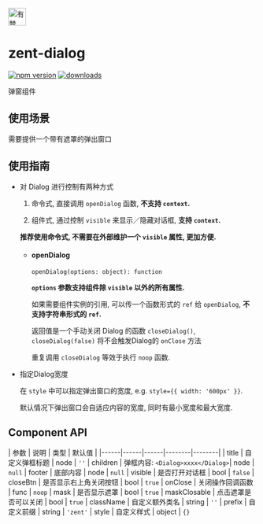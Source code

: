 <p>
	<a href="https://github.com/youzan/">
		 <img alt="有赞logo" width="36px" src="https://img.yzcdn.cn/public_files/2017/02/09/e84aa8cbbf7852688c86218c1f3bbf17.png" alt="youzan" />
	</a>
</p>

# zent-dialog

[![npm version](https://img.shields.io/npm/v/zent-dialog.svg?style=flat)](https://www.npmjs.com/package/zent-dialog) [![downloads](https://img.shields.io/npm/dt/zent-dialog.svg)](https://www.npmjs.com/package/zent-dialog)

弹窗组件

## 使用场景

需要提供一个带有遮罩的弹出窗口

## 使用指南

* 对 Dialog 进行控制有两种方式
	1. 命令式, 直接调用 `openDialog` 函数, **不支持 `context`.**

	2. 组件式, 通过控制 `visible` 来显示／隐藏对话框, **支持 `context`.**

	**推荐使用命令式, 不需要在外部维护一个 `visible` 属性, 更加方便.**

	* #### openDialog

		`openDialog(options: object): function`

		**`options` 参数支持组件除 `visible` 以外的所有属性.**

		如果需要组件实例的引用, 可以传一个函数形式的 `ref` 给 `openDialog`, **不支持字符串形式的 `ref`.**

		返回值是一个手动关闭 Dialog 的函数 `closeDialog()`, `closeDialog(false)` 将不会触发Dialog的 `onClose` 方法

		重复调用 `closeDialog` 等效于执行 `noop` 函数.
* 指定Dialog宽度

	在 `style` 中可以指定弹出窗口的宽度, e.g. `style={{ width: '600px' }}`.

	默认情况下弹出窗口会自适应内容的宽度, 同时有最小宽度和最大宽度.

## Component API

| 参数 | 说明 | 类型 | 默认值 |
|------|------|------|--------|--------|
| title | 自定义弹框标题 | node | `''`
| children | 弹框内容: `<Dialog>xxxx</Dialog>`| node | `null`
| footer | 底部内容 | node | `null`
| visible | 是否打开对话框 | bool | `false`
| closeBtn | 是否显示右上角关闭按钮 | bool | `true`
| onClose | 关闭操作回调函数 | func | `noop`
| mask | 是否显示遮罩 | bool | `true`
| maskClosable | 点击遮罩是否可以关闭 | bool | `true`
| className | 自定义额外类名 | string | `''`
| prefix | 自定义前缀 | string | `'zent'`
| style | 自定义样式 | object | `{}`
